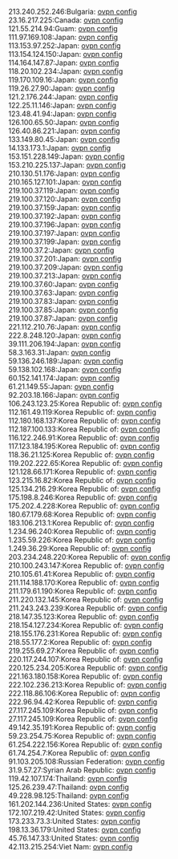 213.240.252.246:Bulgaria: [ovpn config](vpn/213_240_252_246.ovpn)  
23.16.217.225:Canada: [ovpn config](vpn/23_16_217_225.ovpn)  
121.55.214.94:Guam: [ovpn config](vpn/121_55_214_94.ovpn)  
111.97.169.108:Japan: [ovpn config](vpn/111_97_169_108.ovpn)  
113.153.97.252:Japan: [ovpn config](vpn/113_153_97_252.ovpn)  
113.154.124.150:Japan: [ovpn config](vpn/113_154_124_150.ovpn)  
114.164.147.87:Japan: [ovpn config](vpn/114_164_147_87.ovpn)  
118.20.102.234:Japan: [ovpn config](vpn/118_20_102_234.ovpn)  
119.170.109.16:Japan: [ovpn config](vpn/119_170_109_16.ovpn)  
119.26.27.90:Japan: [ovpn config](vpn/119_26_27_90.ovpn)  
121.2.176.244:Japan: [ovpn config](vpn/121_2_176_244.ovpn)  
122.25.11.146:Japan: [ovpn config](vpn/122_25_11_146.ovpn)  
123.48.41.94:Japan: [ovpn config](vpn/123_48_41_94.ovpn)  
126.100.65.50:Japan: [ovpn config](vpn/126_100_65_50.ovpn)  
126.40.86.221:Japan: [ovpn config](vpn/126_40_86_221.ovpn)  
133.149.80.45:Japan: [ovpn config](vpn/133_149_80_45.ovpn)  
14.133.173.1:Japan: [ovpn config](vpn/14_133_173_1.ovpn)  
153.151.228.149:Japan: [ovpn config](vpn/153_151_228_149.ovpn)  
153.210.225.137:Japan: [ovpn config](vpn/153_210_225_137.ovpn)  
210.130.51.176:Japan: [ovpn config](vpn/210_130_51_176.ovpn)  
210.165.127.101:Japan: [ovpn config](vpn/210_165_127_101.ovpn)  
219.100.37.119:Japan: [ovpn config](vpn/219_100_37_119.ovpn)  
219.100.37.120:Japan: [ovpn config](vpn/219_100_37_120.ovpn)  
219.100.37.159:Japan: [ovpn config](vpn/219_100_37_159.ovpn)  
219.100.37.192:Japan: [ovpn config](vpn/219_100_37_192.ovpn)  
219.100.37.196:Japan: [ovpn config](vpn/219_100_37_196.ovpn)  
219.100.37.197:Japan: [ovpn config](vpn/219_100_37_197.ovpn)  
219.100.37.199:Japan: [ovpn config](vpn/219_100_37_199.ovpn)  
219.100.37.2:Japan: [ovpn config](vpn/219_100_37_2.ovpn)  
219.100.37.201:Japan: [ovpn config](vpn/219_100_37_201.ovpn)  
219.100.37.209:Japan: [ovpn config](vpn/219_100_37_209.ovpn)  
219.100.37.213:Japan: [ovpn config](vpn/219_100_37_213.ovpn)  
219.100.37.60:Japan: [ovpn config](vpn/219_100_37_60.ovpn)  
219.100.37.63:Japan: [ovpn config](vpn/219_100_37_63.ovpn)  
219.100.37.83:Japan: [ovpn config](vpn/219_100_37_83.ovpn)  
219.100.37.85:Japan: [ovpn config](vpn/219_100_37_85.ovpn)  
219.100.37.87:Japan: [ovpn config](vpn/219_100_37_87.ovpn)  
221.112.210.76:Japan: [ovpn config](vpn/221_112_210_76.ovpn)  
222.8.248.120:Japan: [ovpn config](vpn/222_8_248_120.ovpn)  
39.111.206.194:Japan: [ovpn config](vpn/39_111_206_194.ovpn)  
58.3.163.31:Japan: [ovpn config](vpn/58_3_163_31.ovpn)  
59.136.246.189:Japan: [ovpn config](vpn/59_136_246_189.ovpn)  
59.138.102.168:Japan: [ovpn config](vpn/59_138_102_168.ovpn)  
60.152.141.174:Japan: [ovpn config](vpn/60_152_141_174.ovpn)  
61.21.149.55:Japan: [ovpn config](vpn/61_21_149_55.ovpn)  
92.203.18.166:Japan: [ovpn config](vpn/92_203_18_166.ovpn)  
106.243.123.25:Korea Republic of: [ovpn config](vpn/106_243_123_25.ovpn)  
112.161.49.119:Korea Republic of: [ovpn config](vpn/112_161_49_119.ovpn)  
112.180.168.137:Korea Republic of: [ovpn config](vpn/112_180_168_137.ovpn)  
112.187.100.133:Korea Republic of: [ovpn config](vpn/112_187_100_133.ovpn)  
116.122.246.91:Korea Republic of: [ovpn config](vpn/116_122_246_91.ovpn)  
117.123.184.195:Korea Republic of: [ovpn config](vpn/117_123_184_195.ovpn)  
118.36.21.125:Korea Republic of: [ovpn config](vpn/118_36_21_125.ovpn)  
119.202.222.65:Korea Republic of: [ovpn config](vpn/119_202_222_65.ovpn)  
121.128.66.171:Korea Republic of: [ovpn config](vpn/121_128_66_171.ovpn)  
123.215.16.82:Korea Republic of: [ovpn config](vpn/123_215_16_82.ovpn)  
125.134.216.29:Korea Republic of: [ovpn config](vpn/125_134_216_29.ovpn)  
175.198.8.246:Korea Republic of: [ovpn config](vpn/175_198_8_246.ovpn)  
175.202.4.228:Korea Republic of: [ovpn config](vpn/175_202_4_228.ovpn)  
180.67.179.68:Korea Republic of: [ovpn config](vpn/180_67_179_68.ovpn)  
183.106.213.1:Korea Republic of: [ovpn config](vpn/183_106_213_1.ovpn)  
1.234.96.240:Korea Republic of: [ovpn config](vpn/1_234_96_240.ovpn)  
1.235.59.226:Korea Republic of: [ovpn config](vpn/1_235_59_226.ovpn)  
1.249.36.29:Korea Republic of: [ovpn config](vpn/1_249_36_29.ovpn)  
203.234.248.220:Korea Republic of: [ovpn config](vpn/203_234_248_220.ovpn)  
210.100.243.147:Korea Republic of: [ovpn config](vpn/210_100_243_147.ovpn)  
210.105.61.41:Korea Republic of: [ovpn config](vpn/210_105_61_41.ovpn)  
211.114.188.170:Korea Republic of: [ovpn config](vpn/211_114_188_170.ovpn)  
211.179.61.190:Korea Republic of: [ovpn config](vpn/211_179_61_190.ovpn)  
211.220.132.145:Korea Republic of: [ovpn config](vpn/211_220_132_145.ovpn)  
211.243.243.239:Korea Republic of: [ovpn config](vpn/211_243_243_239.ovpn)  
218.147.35.123:Korea Republic of: [ovpn config](vpn/218_147_35_123.ovpn)  
218.154.127.234:Korea Republic of: [ovpn config](vpn/218_154_127_234.ovpn)  
218.155.176.231:Korea Republic of: [ovpn config](vpn/218_155_176_231.ovpn)  
218.55.177.2:Korea Republic of: [ovpn config](vpn/218_55_177_2.ovpn)  
219.255.69.27:Korea Republic of: [ovpn config](vpn/219_255_69_27.ovpn)  
220.117.244.107:Korea Republic of: [ovpn config](vpn/220_117_244_107.ovpn)  
220.125.234.205:Korea Republic of: [ovpn config](vpn/220_125_234_205.ovpn)  
221.163.180.158:Korea Republic of: [ovpn config](vpn/221_163_180_158.ovpn)  
222.102.236.213:Korea Republic of: [ovpn config](vpn/222_102_236_213.ovpn)  
222.118.86.106:Korea Republic of: [ovpn config](vpn/222_118_86_106.ovpn)  
222.96.94.42:Korea Republic of: [ovpn config](vpn/222_96_94_42.ovpn)  
27.117.245.109:Korea Republic of: [ovpn config](vpn/27_117_245_109.ovpn)  
27.117.245.109:Korea Republic of: [ovpn config](vpn/27_117_245_109.ovpn)  
49.142.35.191:Korea Republic of: [ovpn config](vpn/49_142_35_191.ovpn)  
59.23.254.75:Korea Republic of: [ovpn config](vpn/59_23_254_75.ovpn)  
61.254.222.156:Korea Republic of: [ovpn config](vpn/61_254_222_156.ovpn)  
61.74.254.7:Korea Republic of: [ovpn config](vpn/61_74_254_7.ovpn)  
91.103.205.108:Russian Federation: [ovpn config](vpn/91_103_205_108.ovpn)  
31.9.57.27:Syrian Arab Republic: [ovpn config](vpn/31_9_57_27.ovpn)  
119.42.107.174:Thailand: [ovpn config](vpn/119_42_107_174.ovpn)  
125.26.239.47:Thailand: [ovpn config](vpn/125_26_239_47.ovpn)  
49.228.98.125:Thailand: [ovpn config](vpn/49_228_98_125.ovpn)  
161.202.144.236:United States: [ovpn config](vpn/161_202_144_236.ovpn)  
172.107.219.42:United States: [ovpn config](vpn/172_107_219_42.ovpn)  
173.233.73.3:United States: [ovpn config](vpn/173_233_73_3.ovpn)  
198.13.36.179:United States: [ovpn config](vpn/198_13_36_179.ovpn)  
45.76.147.33:United States: [ovpn config](vpn/45_76_147_33.ovpn)  
42.113.215.254:Viet Nam: [ovpn config](vpn/42_113_215_254.ovpn)  
